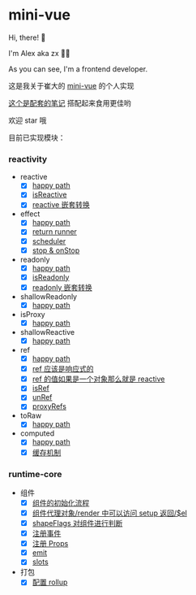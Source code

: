 # mini-vue

Hi, there! 👋

I'm Alex aka zx 👨‍💻

As you can see, I'm a frontend developer.

这是我关于崔大的 [mini-vue](https://github.com/cuixiaorui/mini-vue) 的个人实现

[这个是配套的笔记](https://github.com/zx-projects/mini-vue-docs) 搭配起来食用更佳哟

欢迎 star 哦

目前已实现模块：

### reactivity

- reactive
  - [x] [happy path](https://github.com/zx-projects/mini-vue-docs/blob/main/docs/1.%E5%AE%9E%E7%8E%B0%20effect%20%26%20reactive%20%26%20%E4%BE%9D%E8%B5%96%E6%94%B6%E9%9B%86%20%26%20%E8%A7%A6%E5%8F%91%E4%BE%9D%E8%B5%96.md#21-%E7%BC%96%E5%86%99%E4%B8%80%E4%B8%AA%E5%8D%95%E5%85%83%E6%B5%8B%E8%AF%95)
  - [x] [isReactive](https://github.com/zx-projects/mini-vue-docs/blob/main/docs/6.%20%E5%AE%9E%E7%8E%B0%20isReactive%20%E5%92%8C%20isReadonly.md#1-isreactive-%E6%B5%8B%E8%AF%95%E6%A0%B7%E4%BE%8B)
  - [x] [reactive 嵌套转换](https://github.com/zx-projects/mini-vue-docs/blob/main/docs/7.%20%E5%AE%9E%E7%8E%B0%20reactive%20%E5%92%8C%20readonly%20%E7%9A%84%E5%B5%8C%E5%A5%97%E8%BD%AC%E6%8D%A2.md#1-reactive-%E5%B5%8C%E5%A5%97%E8%BD%AC%E6%8D%A2%E5%8D%95%E5%85%83%E6%B5%8B%E8%AF%95)
- effect
  - [x] [happy path](https://github.com/zx-projects/mini-vue-docs/blob/main/docs/1.%E5%AE%9E%E7%8E%B0%20effect%20%26%20reactive%20%26%20%E4%BE%9D%E8%B5%96%E6%94%B6%E9%9B%86%20%26%20%E8%A7%A6%E5%8F%91%E4%BE%9D%E8%B5%96.md#1-%E7%BC%96%E5%86%99%E5%8D%95%E5%85%83%E6%B5%8B%E8%AF%95)
  - [x] [return runner](https://github.com/zx-projects/mini-vue-docs/blob/main/docs/2.%20%E5%AE%9E%E7%8E%B0%20effect%20%E8%BF%94%E5%9B%9E%20runner.md#1-%E6%B5%8B%E8%AF%95%E6%A0%B7%E4%BE%8B)
  - [x] [scheduler](https://github.com/zx-projects/mini-vue-docs/blob/main/docs/3.%20%E5%AE%9E%E7%8E%B0%20effect%20%E7%9A%84%20scheduler%20%E5%8A%9F%E8%83%BD.md#1-%E6%B5%8B%E8%AF%95%E6%A0%B7%E4%BE%8B)
  - [x] [stop & onStop](https://github.com/zx-projects/mini-vue-docs/blob/main/docs/4.%20%E5%AE%9E%E7%8E%B0%20effect%20%E7%9A%84%20stop%20%E5%8A%9F%E8%83%BD.md#1-stop-%E7%9A%84%E6%B5%8B%E8%AF%95%E6%A0%B7%E4%BE%8B)
- readonly
  - [x] [happy path](https://github.com/zx-projects/mini-vue-docs/blob/main/docs/5.%20%E5%AE%9E%E7%8E%B0%20readonly%20%E5%8A%9F%E8%83%BD.md#1-happy-path-%E5%8D%95%E5%85%83%E6%B5%8B%E8%AF%95)
  - [x] [isReadonly](https://github.com/zx-projects/mini-vue-docs/blob/main/docs/6.%20%E5%AE%9E%E7%8E%B0%20isReactive%20%E5%92%8C%20isReadonly.md#3-isreadonly-%E6%B5%8B%E8%AF%95%E6%A0%B7%E4%BE%8B)
  - [x] [readonly 嵌套转换](https://github.com/zx-projects/mini-vue-docs/blob/main/docs/7.%20%E5%AE%9E%E7%8E%B0%20reactive%20%E5%92%8C%20readonly%20%E7%9A%84%E5%B5%8C%E5%A5%97%E8%BD%AC%E6%8D%A2.md#3-readonly-%E5%B5%8C%E5%A5%97%E6%B5%8B%E8%AF%95%E6%A0%B7%E4%BE%8B)
- shallowReadonly
  - [x] [happy path](https://github.com/zx-projects/mini-vue-docs/blob/main/docs/8.%20%E5%AE%9E%E7%8E%B0%20shallowReadonly.md#1-happy-path-%E6%B5%8B%E8%AF%95%E6%A0%B7%E4%BE%8B)
- isProxy
  - [x] [happy path](https://github.com/zx-projects/mini-vue-docs/blob/main/docs/9.%20%E5%AE%9E%E7%8E%B0%20isProxy.md#1-%E5%8D%95%E6%B5%8B)
- shallowReactive
  - [x] [happy path](https://github.com/zx-projects/mini-vue-docs/blob/main/docs/10.%20%E5%AE%9E%E7%8E%B0%20shallowReactive.md#1-%E5%8D%95%E5%85%83%E6%B5%8B%E8%AF%95)
- ref
  - [x] [happy path](https://github.com/zx-projects/mini-vue-docs/blob/main/docs/11.%20%E5%AE%9E%E7%8E%B0%20ref.md#1-happy-path)
  - [x] [ref 应该是响应式的](https://github.com/zx-projects/mini-vue-docs/blob/main/docs/11.%20%E5%AE%9E%E7%8E%B0%20ref.md#2-ref-%E5%BA%94%E8%AF%A5%E6%98%AF%E5%93%8D%E5%BA%94%E5%BC%8F)
  - [x] [ref 的值如果是一个对象那么就是 reactive](https://github.com/zx-projects/mini-vue-docs/blob/main/docs/11.%20%E5%AE%9E%E7%8E%B0%20ref.md#3-%E5%B5%8C%E5%A5%97-prop-%E5%BA%94%E8%AF%A5%E6%98%AF-reactive-%E7%9A%84)
  - [x] [isRef](https://github.com/zx-projects/mini-vue-docs/blob/main/docs/13.%20%E5%AE%9E%E7%8E%B0%20isRef%20%E5%92%8C%20unRef.md#1-isref)
  - [x] [unRef](https://github.com/zx-projects/mini-vue-docs/blob/main/docs/13.%20%E5%AE%9E%E7%8E%B0%20isRef%20%E5%92%8C%20unRef.md#2-unref)
  - [x] [proxyRefs](https://github.com/zx-projects/mini-vue-docs/blob/main/docs/14.%20%E5%AE%9E%E7%8E%B0%20proxyRefs.md)
- toRaw
  - [x] [happy path](https://github.com/zx-projects/mini-vue-docs/blob/main/docs/12.%20%E5%AE%9E%E7%8E%B0%20toRaw.md#1-happy-path)
- computed
  - [x] [happy path](https://github.com/zx-projects/mini-vue-docs/blob/main/docs/15.%20%E5%AE%9E%E7%8E%B0%20computed.md#1-happy-path)
  - [x] [缓存机制](https://github.com/zx-projects/mini-vue-docs/blob/main/docs/15.%20%E5%AE%9E%E7%8E%B0%20computed.md#2-%E7%BC%93%E5%AD%98%E6%9C%BA%E5%88%B6)

### runtime-core

- 组件
  - [x] [组件的初始化流程](https://github.com/zx-projects/mini-vue-docs/blob/main/docs/16.%20%E7%BB%84%E4%BB%B6%E7%9A%84%E5%88%9D%E5%A7%8B%E5%8C%96%E6%B5%81%E7%A8%8B.md)
  - [x] [组件代理对象/render 中可以访问 setup 返回/\$el](https://github.com/zx-projects/mini-vue-docs/blob/main/docs/18.%20%E7%BB%84%E4%BB%B6%E7%9A%84%E4%BB%A3%E7%90%86%E5%AF%B9%E8%B1%A1.md)
  - [x] [shapeFlags 对组件进行判断](https://github.com/zx-projects/mini-vue-docs/blob/main/docs/19.%20%E5%AE%9E%E7%8E%B0%20shapeFlags.md)
  - [x] [注册事件](https://github.com/zx-projects/mini-vue-docs/blob/main/docs/20.%20%E5%AE%9E%E7%8E%B0%E6%B3%A8%E5%86%8C%E4%BA%8B%E4%BB%B6%E5%8A%9F%E8%83%BD.md)
  - [x] [注册 Props](https://github.com/zx-projects/mini-vue-docs/blob/main/docs/21.%20%E5%AE%9E%E7%8E%B0%E7%BB%84%E4%BB%B6%E7%9A%84%20props%20%E5%8A%9F%E8%83%BD.md)
  - [x] [emit](https://github.com/zx-projects/mini-vue-docs/blob/main/docs/22.%20%E5%AE%9E%E7%8E%B0%E7%BB%84%E4%BB%B6%E7%9A%84%20emit%20%E5%8A%9F%E8%83%BD.md)
  - [x] [slots](https://github.com/zx-projects/mini-vue-docs/blob/main/docs/23.%20%E5%AE%9E%E7%8E%B0%E7%BB%84%E4%BB%B6%E7%9A%84%20slot%20%E5%8A%9F%E8%83%BD.md)
- 打包
  - [x] [配置 rollup](https://github.com/zx-projects/mini-vue-docs/blob/main/docs/17.%20%E9%85%8D%E7%BD%AE%20rollup.md)

